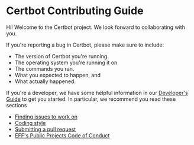 <!---

This file serves as an entry point for GitHub's Contributing
Guidelines [1] only.

GitHub doesn't render rST very well, especially in respect to internal
hyperlink targets and cross-references [2]. People also tend to
confuse rST and Markdown syntax. Therefore, instead of keeping the
contents here (and including from rST documentation under doc/), link
to the Sphinx generated docs is provided below.


[1] https://github.com/blog/1184-contributing-guidelines
[2] http://docutils.sourceforge.net/docs/user/rst/quickref.html#hyperlink-targets

-->

# Certbot Contributing Guide

Hi! Welcome to the Certbot project. We look forward to collaborating with you.

If you're reporting a bug in Certbot, please make sure to include:
 - The version of Certbot you're running.
 - The operating system you're running it on.
 - The commands you ran.
 - What you expected to happen, and
 - What actually happened.

If you're a developer, we have some helpful information in our
[Developer's Guide](https://certbot.eff.org/docs/contributing.html) to get you
started. In particular, we recommend you read these sections 

 - [Finding issues to work on](https://certbot.eff.org/docs/contributing.html#find-issues-to-work-on)
 - [Coding style](https://certbot.eff.org/docs/contributing.html#coding-style)
 - [Submitting a pull request](https://certbot.eff.org/docs/contributing.html#submitting-a-pull-request)
 - [EFF's Public Projects Code of Conduct](https://www.eff.org/pages/eppcode)

